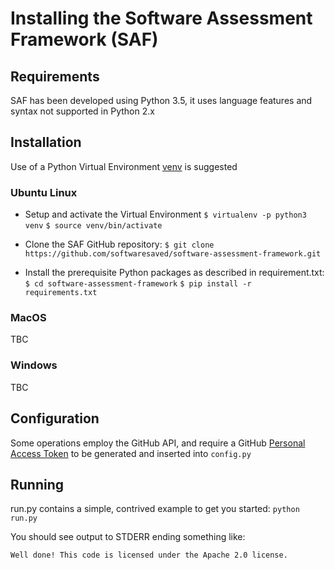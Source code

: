 # Installing the Software Assessment Framework (SAF)

## Requirements
SAF has been developed using Python 3.5, it uses language features and syntax not supported in Python 2.x

## Installation
Use of a Python Virtual Environment [venv](https://docs.python.org/3/library/venv.html) is suggested

### Ubuntu Linux
* Setup and activate the Virtual Environment
`$ virtualenv -p python3 venv`
`$ source venv/bin/activate`	

* Clone the SAF GitHub repository:
`$ git clone https://github.com/softwaresaved/software-assessment-framework.git`

* Install the prerequisite Python packages as described in requirement.txt:
`$ cd software-assessment-framework`
`$ pip install -r requirements.txt`

### MacOS
TBC

### Windows
TBC

## Configuration
Some operations employ the GitHub API, and require a GitHub [Personal Access Token](https://github.com/settings/tokens) to be generated and inserted into 
`config.py`

## Running
run.py contains a simple, contrived example to get you started:
`python run.py`

You should see output to STDERR ending something like:

`Well done! This code is licensed under the Apache 2.0 license.`


